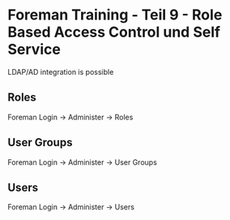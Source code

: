 # Foreman Training - Teil 9 - Role Based Access Control und Self Service

LDAP/AD integration is possible

## Roles

Foreman Login -> Administer -> Roles

## User Groups

Foreman Login -> Administer -> User Groups

## Users

Foreman Login -> Administer -> Users


